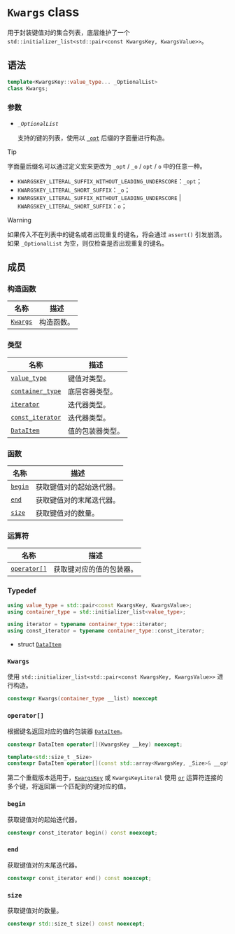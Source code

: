 # `Kwargs` class

用于封装键值对的集合列表，底层维护了一个 
`std::initializer_list<std::pair<const KwargsKey, KwargsValue>>`。

## 语法

```cpp
template<KwargsKey::value_type... _OptionalList>
class Kwargs;
```

### 参数

- _`_OptionalList`_

    支持的键的列表，使用以 [`_opt`](./operator%20_opt.md) 后缀的字面量进行构造。

> [!TIP]
> 字面量后缀名可以通过定义宏来更改为 `_opt` / `_o` / `opt` / `o` 中的任意一种。
> - `KWARGSKEY_LITERAL_SUFFIX_WITHOUT_LEADING_UNDERSCORE`：`_opt`；
> - `KWARGSKEY_LITERAL_SHORT_SUFFIX`：`_o`；
> - `KWARGSKEY_LITERAL_SUFFIX_WITHOUT_LEADING_UNDERSCORE` | `KWARGSKEY_LITERAL_SHORT_SUFFIX`：`o`；

> [!WARNING]
> 如果传入不在列表中的键名或者出现重复的键名，将会通过 `assert()` 引发崩溃。  
> 如果 `_OptionalList` 为空，则仅检查是否出现重复的键名。

## 成员

### 构造函数

|名称|描述|
|-|-|
|[`Kwargs`](#kwargs)|构造函数。|

### 类型

|名称|描述|
|-|-|
|[`value_type`](#typedef)|键值对类型。|
|[`container_type`](#typedef)|底层容器类型。|
|[`iterator`](#typedef)|迭代器类型。|
|[`const_iterator`](#typedef)|迭代器类型。|
|[`DataItem`](./Kwargs_DataItem.md)|值的包装器类型。|

### 函数

|名称|描述|
|-|-|
|[`begin`](#begin)|获取键值对的起始迭代器。|
|[`end`](#end)|获取键值对的末尾迭代器。|
|[`size`](#size)|获取键值对的数量。|

### 运算符

|名称|描述|
|-|-|
|[`operator[]`](#operator)|获取键对应的值的包装器。|

### Typedef

```cpp
using value_type = std::pair<const KwargsKey, KwargsValue>;
using container_type = std::initializer_list<value_type>;

using iterator = typename container_type::iterator;
using const_iterator = typename container_type::const_iterator;
```

- struct [`DataItem`](./Kwargs_DataItem.md)

### `Kwargs`

使用 `std::initializer_list<std::pair<const KwargsKey, KwargsValue>>` 进行构造。

```cpp
constexpr Kwargs(container_type __list) noexcept
```
  
### `operator[]`

根据键名返回对应的值的包装器 [`DataItem`](./Kwargs_DataItem.md)。

```cpp
constexpr DataItem operator[](KwargsKey __key) noexcept;

template<std::size_t _Size>
constexpr DataItem operator[](const std::array<KwargsKey, _Size>& __options) noexcept;
```

第二个重载版本适用于，[`KwargsKey`](./KwargsKey.md) 或 `KwargsKeyLiteral` 使用 [`or`](./KwargsKey.md#operator-1) 运算符连接的多个键，将返回第一个匹配到的键对应的值。

### `begin`

获取键值对的起始迭代器。

```cpp
constexpr const_iterator begin() const noexcept;
```

### `end`

获取键值对的末尾迭代器。

```cpp
constexpr const_iterator end() const noexcept;
```

### `size`

获取键值对的数量。

```cpp
constexpr std::size_t size() const noexcept;
```
